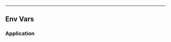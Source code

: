 <!-- Space: Projects -->
<!-- Parent: ZshStarship -->
<!-- Title: EnvVars ZshStarship -->
<!-- Label: ZshStarship -->
<!-- Label: Project -->
<!-- Label: EnvVars -->
<!-- Include: disclaimer.md -->
<!-- Include: ac:toc -->

---

## Env Vars

### Application
